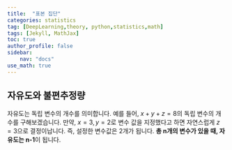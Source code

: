 ```yaml
---
title:  "표본 집단"
categories: statistics
tag: [DeepLearning,theory, python,statistics,math]
tags: [Jekyll, MathJax]
toc: true
author_profile: false
sidebar:
    nav: "docs"
use_math: true
---
```


## 자유도와 불편추정량
자유도는 독립 변수의 개수를 의미합니다. 예를 들어, $x + y + z= 8$의 독립 변수의 개수를 구해보겠습니다. 만약, $x=3, y=2$로 변수 값을 지정했다고 하면 자연스럽게 $z=3$으로 결정이납니다. 즉, 설정한 변수값은 2개가 됩니다. **총 n개의 변수가 있을 때, 자유도는 n-1**이 됩니다.